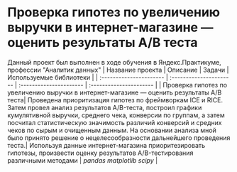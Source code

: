 # Проверка гипотез по увеличению выручки в интернет-магазине — оценить результаты A/B теста

Данный проект был выполнен в ходе обучения в Яндекс.Практикуме, профессии "Аналитик данных" 
| Название проекта | Описание | Задачи | Используемые библиотеки | 
| :---------------------- | :---------------------- | :---------------------- | :---------------------- |
| Проверка гипотез по увеличению выручки в интернет-магазине — оценить результаты A/B теста| Проведена приоритизация гипотез по фреймворкам ICE и RICE. Затем провел анализ результатов A/B-теста, построил графики кумулятивной выручки, среднего чека, конверсии по группам, а затем посчитал статистическую значимость различий конверсий и средних чеков по сырым и очищенным данным. На основании анализа мной было принято решение о нецелесообразности дальнейшего проведения теста.| Используя данные интернет-магазина приоритезировать гипотезы, произвести оценку результатов A/B-тестирования различными методами | *pandas* *matplotlib*  *scipy* |
